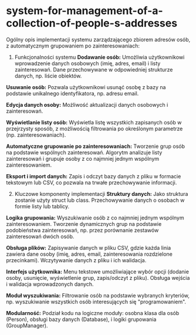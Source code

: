 ﻿# system-for-management-of-a-collection-of-people-s-addresses
Ogólny opis implementacji systemu zarządzającego zbiorem adresów osób, z automatycznym grupowaniem po zainteresowaniach:

1. Funkcjonalności systemu
**Dodawanie osób:**
Umożliwia użytkownikowi wprowadzenie danych osobowych (imię, adres, email) i listy zainteresowań.
Dane przechowywane w odpowiedniej strukturze danych, np. liście obiektów.

**Usuwanie osób:**
Pozwala użytkownikowi usunąć osobę z bazy na podstawie unikalnego identyfikatora, np. adresu email.

**Edycja danych osoby:**
Możliwość aktualizacji danych osobowych i zainteresowań.

**Wyświetlanie listy osób:**
Wyświetla listę wszystkich zapisanych osób w przejrzysty sposób, z możliwością filtrowania po określonym parametrze (np. zainteresowaniach).

**Automatyczne grupowanie po zainteresowaniach:**
Tworzenie grup osób na podstawie wspólnych zainteresowań.
Algorytm analizuje listy zainteresowań i grupuje osoby z co najmniej jednym wspólnym zainteresowaniem.

**Eksport i import danych:**
Zapis i odczyt bazy danych z pliku w formacie tekstowym lub CSV, co pozwala na trwałe przechowywanie informacji.

2. Kluczowe komponenty implementacji
**Struktury danych:**
Jako struktura zostanie użyty struct lub class. 
Przechowywanie danych o osobach w formie listy lub tablicy.

**Logika grupowania:**
Wyszukiwanie osób z co najmniej jednym wspólnym zainteresowaniem.
Tworzenie dynamicznych grup na podstawie podobieństwa zainteresowań, np. przez porównanie zestawów zainteresowań dwóch osób.

**Obsługa plików:**
Zapisywanie danych w pliku CSV, gdzie każda linia zawiera dane osoby (imię, adres, email, zainteresowania rozdzielone przecinkami).
Wczytywanie danych z pliku i ich walidacja.

**Interfejs użytkownika:**
Menu tekstowe umożliwiające wybór opcji (dodanie osoby, usunięcie, wyświetlenie grup, zapis/odczyt z pliku).
Obsługa wejścia i walidacja wprowadzonych danych.

**Moduł wyszukiwania:**
Filtrowanie osób na podstawie wybranych kryteriów, np. wyszukiwanie wszystkich osób interesujących się "programowaniem".

**Modularność:**
Podział kodu na logiczne moduły: osobna klasa dla osób (Person), obsługi bazy danych (Database), i logiki grupowania (GroupManager).
